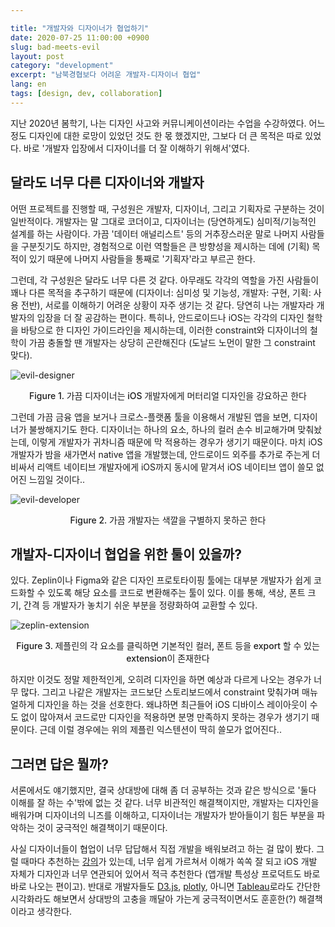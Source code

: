 ```yaml
---

title: "개발자와 디자이너가 협업하기"
date: 2020-07-25 11:00:00 +0900
slug: bad-meets-evil
layout: post
category: "development"
excerpt: "남북경협보다 어려운 개발자-디자이너 협업"
lang: en
tags: [design, dev, collaboration]
---
```


지난 2020년 봄학기, 나는 디자인 사고와 커뮤니케이션이라는 수업을 수강하였다. 어느정도 디자인에 대한 로망이 있었던 것도 한 몫 했겠지만, 그보다 더 큰 목적은 따로 있었다. 바로 '개발자 입장에서 디자이너를 더 잘 이해하기 위해서'였다.

## 달라도 너무 다른 디자이너와 개발자

어떤 프로젝트를 진행할 때, 구성원은 개발자, 디자이너, 그리고 기획자로 구분하는 것이 일반적이다. 개발자는 말 그대로 코더이고, 디자이너는 (당연하게도) 심미적/기능적인 설계를 하는 사람이다. 가끔 '데이터 애널리스트' 등의 거추장스러운 말로 나머지 사람들을 구분짓기도 하지만, 경험적으로 이런 역할들은 큰 방향성을 제시하는 데에 (기획) 목적이 있기 때문에 나머지 사람들을 통째로 '기획자'라고 부르곤 한다.

그런데, 각 구성원은 달라도 너무 다른 것 같다. 아무래도 각각의 역할을 가진 사람들이 꽤나 다른 목적을 추구하기 때문에 (디자이너: 심미성 및 기능성, 개발자: 구현, 기획: 사용 전반), 서로를 이해하기 어려운 상황이 자주 생기는 것 같다. 당연히 나는 개발자라 개발자의 입장을 더 잘 공감하는 편이다. 특히나, 안드로이드나 iOS는 각각의 디자인 철학을 바탕으로 한 디자인 가이드라인을 제시하는데, 이러한 constraint와 디자이너의 철학이 가끔 충돌할 땐 개발자는 상당히 곤란해진다 (도날드 노먼이 말한 그 constraint 맞다).

![evil-designer](/images/posts/bad-meets-evil-1.jpg)

<p style="text-align: center; font-weight: 500; padding-top: 0 !important">Figure 1. 가끔 디자이너는 iOS 개발자에게 머터리얼 디자인을 강요하곤 한다</p>

그런데 가끔 금융 앱을 보거나 크로스-플랫폼 툴을 이용해서 개발된 앱을 보면, 디자이너가 불쌍해지기도 한다. 디자이너는 하나의 요소, 하나의 컬러 손수 비교해가며 맞춰놨는데, 이렇게 개발자가 귀차니즘 때문에 막 적용하는 경우가 생기기 때문이다. 마치 iOS 개발자가 밤을 새가면서 native 앱을 개발했는데, 안드로이드 외주를 추가로 주는게 더 비싸서 리액트 네이티브 개발자에게 iOS까지 동시에 맡겨서 iOS 네이티브 앱이 쓸모 없어진 느낌일 것이다..

![evil-developer](/images/posts/bad-meets-evil-2.jpg)

<p style="text-align: center; font-weight: 500; padding-top: 0 !important">Figure 2. 가끔 개발자는 색깔을 구별하지 못하곤 한다</p>

## 개발자-디자이너 협업을 위한 툴이 있을까?

있다. Zeplin이나 Figma와 같은 디자인 프로토타이핑 툴에는 대부분 개발자가 쉽게 코드화할 수 있도록 해당 요소를 코드로 변환해주는 툴이 있다. 이를 통해, 색상, 폰트 크기, 간격 등 개발자가 놓치기 쉬운 부분을 정량화하여 교환할 수 있다.

![zeplin-extension](/images/posts/bad-meets-evil-3.png)

<p style="text-align: center; font-weight: 500; padding-top: 0 !important">Figure 3. 제플린의 각 요소를 클릭하면 기본적인 컬러, 폰트 등을 export 할 수 있는 extension이 존재한다</p>

하지만 이것도 정말 제한적인게, 오히려 디자인을 하면 예상과 다르게 나오는 경우가 너무 많다. 그리고 나같은 개발자는 코드보단 스토리보드에서 constraint 맞춰가며 매뉴얼하게 디자인을 하는 것을 선호한다. 왜냐하면 최근들어 iOS 디바이스 레이아웃이 수도 없이 많아져서 코드로만 디자인을 적용하면 분명 만족하지 못하는 경우가 생기기 때문이다. 근데 이럴 경우에는 위의 제플린 익스텐션이 딱히 쓸모가 없어진다..

## 그러면 답은 뭘까?

서론에서도 얘기했지만, 결국 상대방에 대해 좀 더 공부하는 것과 같은 방식으로 '둘다 이해를 잘 하는 수'밖에 없는 것 같다. 너무 비관적인 해결책이지만, 개발자는 디자인을 배워가며 디자이너의 니즈를 이해하고, 디자이너는 개발자가 받아들이기 힘든 부분을 파악하는 것이 궁극적인 해결책이기 때문이다.

사실 디자이너들이 협업이 너무 답답해서 직접 개발을 배워보려고 하는 걸 많이 봤다. 그럴 때마다 추천하는 [강의](https://www.inflearn.com/course/stanford-ios-%ED%95%9C%EA%B8%80%EC%9E%90%EB%A7%89-%EA%B0%95%EC%9D%98)가 있는데, 너무 쉽게 가르쳐서 이해가 쏙쏙 잘 되고 iOS 개발 자체가 디자인과 너무 연관되어 있어서 적극 추천한다 (앱개발 특성상 프로덕트도 바로바로 나오는 편이고). 반대로 개발자들도 [D3.js](https://d3js.org/), [plotly](https://plotly.com/), 아니면 [Tableau](https://www.tableau.com/)로라도 간단한 시각화라도 해보면서 상대방의 고충을 깨달아 가는게 궁극적이면서도 훈훈한(?) 해결책이라고 생각한다.